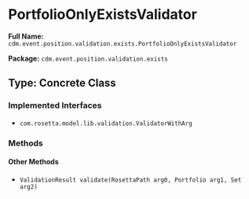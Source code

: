 # PortfolioOnlyExistsValidator

**Full Name:** `cdm.event.position.validation.exists.PortfolioOnlyExistsValidator`

**Package:** `cdm.event.position.validation.exists`

## Type: Concrete Class

### Implemented Interfaces

- `com.rosetta.model.lib.validation.ValidatorWithArg`

### Methods

#### Other Methods

- `ValidationResult validate(RosettaPath arg0, Portfolio arg1, Set arg2)`

